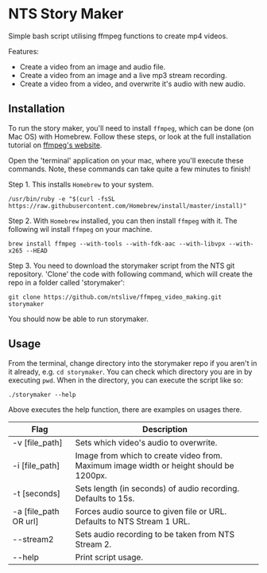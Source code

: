# NTS Story Maker

Simple bash script utilising ffmpeg functions to create mp4 videos.

Features:
* Create a video from an image and audio file.
* Create a video from an image and a live mp3 stream recording.
* Create a video from a video, and overwrite it's audio with new audio.

## Installation

To run the story maker, you'll need to install `ffmpeg`, which can be done (on Mac OS) with Homebrew. Follow these steps, or look at the full installation tutorial on [ffmpeg's website](https://trac.ffmpeg.org/wiki/CompilationGuide/macOS#ffmpegthroughHomebrew).

Open the 'terminal' application on your mac, where you'll execute these commands. Note, these commands can take quite a few minutes to finish!

Step 1. This installs `Homebrew` to your system.
```
/usr/bin/ruby -e "$(curl -fsSL https://raw.githubusercontent.com/Homebrew/install/master/install)"
```

Step 2. With `Homebrew` installed, you can then install `ffmpeg` with it. The following wil install `ffmpeg` on your machine.
```
brew install ffmpeg --with-tools --with-fdk-aac --with-libvpx --with-x265 --HEAD
```

Step 3. You need to download the storymaker script from the NTS git repository. 'Clone' the code with following command, which will create the repo in a folder called 'storymaker':
```
git clone https://github.com/ntslive/ffmpeg_video_making.git storymaker
```

You should now be able to run storymaker.

## Usage
From the terminal, change directory into the storymaker repo if you aren't in it already, e.g. `cd storymaker`. You can check which directory you are in by executing `pwd`. When in the directory, you can execute the script like so:
```
./storymaker --help
```

Above executes the help function, there are examples on usages there.

Flag | Description
------------- | -------------
-v [file_path]  | Sets which video's audio to overwrite.
-i [file_path]  | Image from which to create video from. Maximum image width or height should be 1200px.
-t [seconds]  | Sets length (in seconds) of audio recording. Defaults to 15s.
-a [file_path OR url]  | Forces audio source to given file or URL. Defaults to NTS Stream 1 URL.
--stream2  | Sets audio recording to be taken from NTS Stream 2.
--help  | Print script usage.
